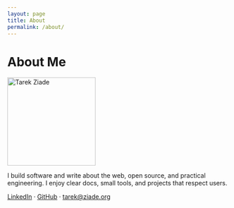 ```yaml
---
layout: page
title: About
permalink: /about/
---
```


# About Me

<div class="about-wrap">
  <img class="about-photo" src="{{ '/assets/img/tarek.jpg' | relative_url }}" alt="Tarek Ziade" width="200" height="200" loading="lazy">

  <div class="about-intro">
    <p>
      I build software and write about the web, open source, and practical engineering.  
      I enjoy clear docs, small tools, and projects that respect users.
    </p>
    <p class="about-links">
      <a href="https://linkedin.com/in/tarekziade">LinkedIn</a> ·
      <a href="https://github.com/tarekziade">GitHub</a> ·
      <a href="mailto:tarek@ziade.org">tarek@ziade.org</a>
    </p>
  </div>
</div>



